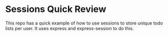 # Sessions Quick Review

This repo has a quick example of how to use sessions to store unique todo lists per user. It uses express and express-session to do this.